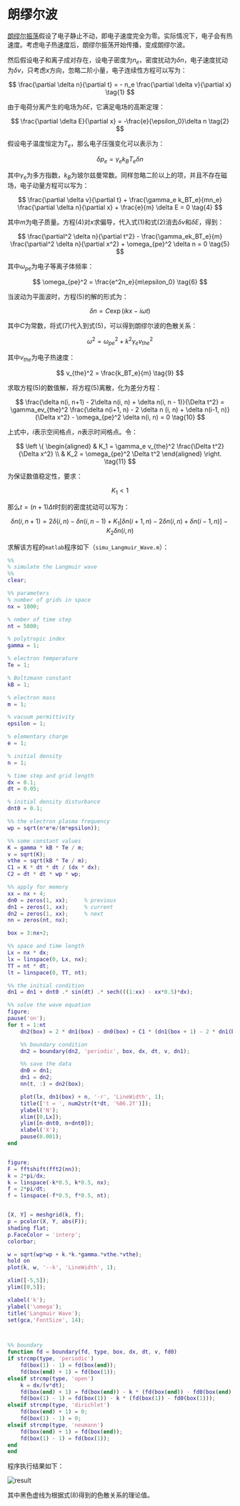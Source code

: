 # 朗缪尔波


[朗缪尔振荡](1.Langmuir_oscillation.md)假设了电子静止不动，即电子速度完全为零。实际情况下，电子会有热速度。考虑电子热速度后，朗缪尔振荡开始传播，变成朗缪尔波。


然后假设电子和离子成对存在，设电子密度为$n_e$，密度扰动为$\delta n$，电子速度扰动为$\delta v$，只考虑$x$方向，忽略二阶小量，电子连续性方程可以写为：

$$
\frac{\partial \delta n}{\partial t} = - n_e \frac{\partial \delta v}{\partial x}   \tag{1}
$$

由于电荷分离产生的电场为$\delta E$，它满足电场的高斯定理：

$$
\frac{\partial \delta E}{\partial x} = -\frac{e}{\epsilon_0}\delta n   \tag{2}
$$

假设电子温度恒定为$T_e$，那么电子压强变化可以表示为：

$$
\delta p_e = \gamma_e k_BT_e \delta n   \tag{3}
$$

其中$\gamma_e$为多方指数，$k_B$为玻尔兹曼常数。同样忽略二阶以上的项，并且不存在磁场，电子动量方程可以写为：

$$
\frac{\partial \delta v}{\partial t} + \frac{\gamma_e k_BT_e}{mn_e} \frac{\partial \delta n}{\partial x} + \frac{e}{m} \delta E = 0   \tag{4}
$$

其中$m$为电子质量。方程(4)对$x$求偏导，代入式(1)和式(2)消去$\delta v$和$\delta E$，得到：

$$
\frac{\partial^2 \delta n}{\partial t^2} - \frac{\gamma_ek_BT_e}{m} \frac{\partial^2 \delta n}{\partial x^2} + \omega_{pe}^2 \delta n = 0   \tag{5}
$$

其中$\omega_{pe}$为电子等离子体频率：

$$
\omega_{pe}^2 = \frac{e^2n_e}{m\epsilon_0}   \tag{6}
$$

当波动为平面波时，方程(5)的解的形式为：

$$
\delta n = C \exp(ikx - i\omega t)   \tag{7}
$$

其中$C$为常数，将式(7)代入到式(5)，可以得到朗缪尔波的色散关系：

$$
\omega^2 = \omega_{pe}^2 + k^2 \gamma_e v_{the}^2   \tag{8}
$$

其中$v_{the}$为电子热速度：

$$
v_{the}^2 = \frac{k_BT_e}{m}   \tag{9}
$$

求取方程(5)的数值解，将方程(5)离散，化为差分方程：

$$
\frac{\delta n(i, n+1) - 2\delta n(i, n) + \delta n(i, n - 1)}{\Delta t^2} = \gamma_ev_{the}^2 \frac{\delta n(i+1, n) - 2 \delta n (i, n) + \delta n(i-1, n)}{\Delta x^2} - \omega_{pe}^2 \delta n(i, n) = 0   \tag{10}
$$

上式中，$i$表示空间格点，$n$表示时间格点。令：

$$
\left \{
\begin{aligned}
& K_1 = \gamma_e v_{the}^2 \frac{\Delta t^2}{\Delta x^2}   \\
& K_2 = \omega_{pe}^2 \Delta t^2
\end{aligned}
\right.
\tag{11}
$$

为保证数值稳定性，要求：

$$
K_1 < 1   \tag{12}
$$

那么$t = (n+1)\Delta t$时刻的密度扰动可以写为：

$$
\delta n(i, n+1) = 2\delta(i, n) - \delta n (i, n - 1) + K_1 [\delta n(i+1, n) - 2\delta n (i, n) + \delta n(i - 1, n)] - K_2 \delta n (i, n)   \tag{13}
$$

求解该方程的`matlab`程序如下（`simu_Langmuir_Wave.m`）：

```matlab
%%
% simulate the Langmuir wave
%%
clear;

%% parameters
% number of grids in space
nx = 1000;

% nmber of time step
nt = 5000;

% polytropic index
gamma = 1;

% electron temperature
Te = 1;

% Boltzmann constant
kB = 1;

% electron mass
m = 1;

% vacuum permittivity
epsilon = 1;

% elementary charge
e = 1;

% initial density
n = 1;

% time step and grid length
dx = 0.1;
dt = 0.05;

% initial density disturbance
dnt0 = 0.1;

%% the electron plasma frequency
wp = sqrt(n*e*e/(m*epsilon));

%% some constant values
K = gamma * kB * Te / m;
v = sqrt(K);
vthe = sqrt(kB * Te / m);
C1 = K * dt * dt / (dx * dx);
C2 = dt * dt * wp * wp;

%% apply for memory
xx = nx + 4;
dn0 = zeros(1, xx);     % previous
dn1 = zeros(1, xx);     % current
dn2 = zeros(1, xx);     % next
nn = zeros(nt, nx);

box = 3:nx+2;

%% space and time length
Lx = nx * dx;
lx = linspace(0, Lx, nx);
TT = nt * dt;
lt = linspace(0, TT, nt);

%% the initial condition
dn1 = dn1 + dnt0 .* sin(dt) .* sech(((1:xx) - xx*0.5)*dx);

%% solve the wave equation
figure;
pause('on');
for t = 1:nt
    dn2(box) = 2 * dn1(box) - dn0(box) + C1 * (dn1(box + 1) - 2 * dn1(box) + dn1(box - 1)) - C2 * dn1(box);

    %% boundary condition
    dn2 = boundary(dn2, 'periodic', box, dx, dt, v, dn1);

    %% save the data
    dn0 = dn1;
    dn1 = dn2;
    nn(t, :) = dn2(box);

    plot(lx, dn1(box) + n, '-r', 'LineWidth', 1);
    title(['t = ', num2str(t*dt, '%06.2f')]);
    ylabel('N');
    xlim([0,Lx]);
    ylim([n-dnt0, n+dnt0]);
    xlabel('X');
    pause(0.001);
end


figure;
F = fftshift(fft2(nn));
k = 2*pi/dx;
k = linspace(-k*0.5, k*0.5, nx);
f = 2*pi/dt;
f = linspace(-f*0.5, f*0.5, nt);


[X, Y] = meshgrid(k, f);
p = pcolor(X, Y, abs(F));
shading flat;
p.FaceColor = 'interp';
colorbar;

w = sqrt(wp*wp + k.*k.*gamma.*vthe.*vthe);
hold on
plot(k, w, '--k', 'LineWidth', 1);

xlim([-5,5]);
ylim([0,5]);

xlabel('k');
ylabel('\omega');
title('Langmuir Wave');
set(gca,'FontSize', 14);



%% boundary
function fd = boundary(fd, type, box, dx, dt, v, fd0)
if strcmp(type, 'periodic')
    fd(box(1) - 1) = fd(box(end));
    fd(box(end) + 1) = fd(box(1));
elseif strcmp(type, 'open')
    k = dx/(v*dt);
    fd(box(end) + 1) = fd(box(end)) - k * (fd(box(end)) - fd0(box(end)));
    fd(box(1) - 1) = fd(box(1)) - k * (fd(box(1)) - fd0(box(1)));
elseif strcmp(type, 'dirichlet')
    fd(box(end) + 1) = 0;
    fd(box(1) - 1) = 0;
elseif strcmp(type, 'neumann')
    fd(box(end) + 1) = fd(box(end));
    fd(box(1) - 1) = fd(box(1));
end
end
```

程序执行结果如下：

![result](fig/ob145.png)

其中黑色虚线为根据式(8)得到的色散关系的理论值。
